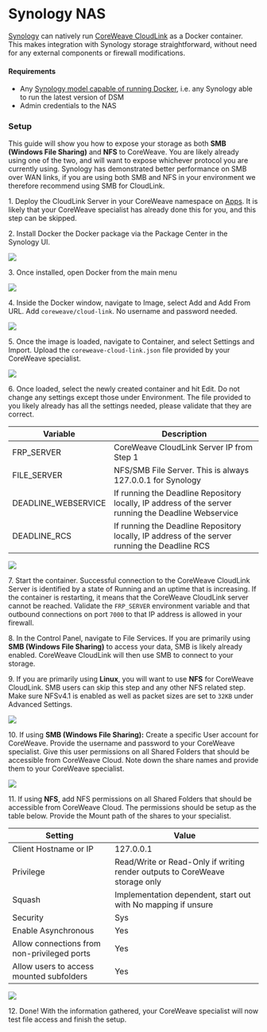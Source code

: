 # Synology NAS

[Synology](https://www.synology.com) can natively run [CoreWeave CloudLink](./#cloud-link) as a Docker container. This makes integration with Synology storage straightforward, without need for any external components or firewall modifications.

#### Requirements

* Any [Synology model capable of running Docker](https://www.synology.com/en-us/dsm/packages/Docker), i.e. any Synology able to run the latest version of DSM
* Admin credentials to the NAS

### Setup

This guide will show you how to expose your storage as both **SMB (Windows File Sharing)** and **NFS** to CoreWeave. You are likely already using one of the two, and will want to expose whichever protocol you are currently using. Synology has demonstrated better performance on SMB over WAN links, if you are using both SMB and NFS in your environment we therefore recommend using SMB for CloudLink.

1\. Deploy the CloudLink Server in your CoreWeave namespace on [Apps](https://apps.coreweave.com). It is likely that your CoreWeave specialist has already done this for you, and this step can be skipped.

2\. Install Docker the Docker package via the Package Center in the Synology UI.

![](../../../../.gitbook/assets/screen-shot-2021-03-05-at-2.42.49-pm.png)

3\. Once installed, open Docker from the main menu

![](../../../../.gitbook/assets/screen-shot-2021-03-05-at-2.42.58-pm.png)

4\. Inside the Docker window, navigate to Image, select Add and Add From URL. Add `coreweave/cloud-link`. No username and password needed.

![](../../../../.gitbook/assets/screen-shot-2021-03-05-at-2.43.55-pm.png)

5\. Once the image is loaded, navigate to Container, and select Settings and Import. Upload the `coreweave-cloud-link.json` file provided by your CoreWeave specialist.

![](../../../../.gitbook/assets/screen-shot-2021-03-05-at-4.55.35-pm.png)

6\. Once loaded, select the newly created container and hit Edit. Do not change any settings except those under Environment. The file provided to you likely already has all the settings needed, please validate that they are correct.

| Variable             | Description                                                                                          |
| -------------------- | ---------------------------------------------------------------------------------------------------- |
| FRP\_SERVER          | CoreWeave CloudLink Server IP from Step 1                                                            |
| FILE\_SERVER         | NFS/SMB File Server. This is always 127.0.0.1 for Synology                                           |
| DEADLINE\_WEBSERVICE | If running the Deadline Repository locally, IP address of the server running the Deadline Webservice |
| DEADLINE\_RCS        | If running the Deadline Repository locally, IP address of the server running the Deadline RCS        |

![](../../../../.gitbook/assets/screen-shot-2021-03-05-at-5.06.50-pm.png)

7\. Start the container. Successful connection to the CoreWeave CloudLink Server is identified by a state of Running and an uptime that is increasing. If the container is restarting, it means that the CoreWeave CloudLink server cannot be reached. Validate the `FRP_SERVER` environment variable and that outbound connections on port `7000` to that IP address is allowed in your firewall.

8\. In the Control Panel, navigate to File Services. If you are primarily using **SMB (Windows File Sharing)** to access your data, SMB is likely already enabled. CoreWeave CloudLink will then use SMB to connect to your storage.

9\. If you are primarily using **Linux**, you will want to use **NFS** for CoreWeave CloudLink. SMB users can skip this step and any other NFS related step. Make sure NFSv4.1 is enabled as well as packet sizes are set to `32KB` under Advanced Settings.

![](../../../../.gitbook/assets/screen-shot-2021-03-05-at-5.27.02-pm.png)

10\. If using **SMB (Windows File Sharing):** Create a specific User account for CoreWeave. Provide the username and password to your CoreWeave specialist. Give this user permissions on all Shared Folders that should be accessible from CoreWeave Cloud. Note down the share names and provide them to your CoreWeave specialist.

![](../../../../.gitbook/assets/screen-shot-2021-03-05-at-5.30.57-pm.png)

11\. If using **NFS**, add NFS permissions on all Shared Folders that should be accessible from CoreWeave Cloud. The permissions should be setup as the table below. Provide the Mount path of the shares to your specialist.

| Setting                                     | Value                                                                       |
| ------------------------------------------- | --------------------------------------------------------------------------- |
| Client Hostname or IP                       | 127.0.0.1                                                                   |
| Privilege                                   | Read/Write or Read-Only if writing render outputs to CoreWeave storage only |
| Squash                                      | Implementation dependent, start out with No mapping if unsure               |
| Security                                    | Sys                                                                         |
| Enable Asynchronous                         | Yes                                                                         |
| Allow connections from non-privileged ports | Yes                                                                         |
| Allow users to access mounted subfolders    | Yes                                                                         |

![](../../../../.gitbook/assets/screen-shot-2021-03-05-at-5.33.30-pm.png)

12\. Done! With the information gathered, your CoreWeave specialist will now test file access and finish the setup.

